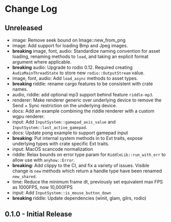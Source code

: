 # Change Log

## Unreleased

* image: Remove seek bound on Image::new_from_png
* image: Add support for loading Bmp and Jpeg images.
* **breaking** image, font, audio: Standardize naming convention for asset loading, renaming methods
    to `load`, and taking an explicit format argument where applicable.
* **breaking** audio: Upgrade to rodio 0.12. Required creating `AudioMainThreadState` to store new
    `rodio::OutputStream` value.
* image, font, audio: Add `load_async` methods to asset types.
* **breaking** riddle: rename cargo features to be consistent with crate names.
* audio, riddle: add optional mp3 support behind feature `riddle-mp3`.
* renderer: Make renderer generic over underlying device to remove the Send + Sync restriction on the underlying device.
* docs: Add an example combining the riddle renderer with a custom wgpu renderer.
* input: Add `InputSystem::gamepad_axis_value` and `InputSystem::last_active_gamepad`.
* docs: Update pong example to support gamepad input
* **breaking**: Put internal system methods in to Ext traits, expose underlying types with crate specific Ext traits.
* input: MacOS scancode normalization
* riddle: Relax bounds on error type param for `RiddleLib::run_with_err` to allow use with `anyhow::Error`.
* **breaking**: Add clippy to the CI, and fix a variety of issues. Visible change is `new` methods which return a handle
    type have been renamed `new_shared`.
* time: Reduce the minimum frame dt, previously set equivalent max FPS as 1000FPS, now 10,000FPS
* input: Add `InputSystem::is_mouse_button_down`
* **breaking** riddle: Update dependencies (winit, glam, gilrs, rodio)


## 0.1.0 - Initial Release
